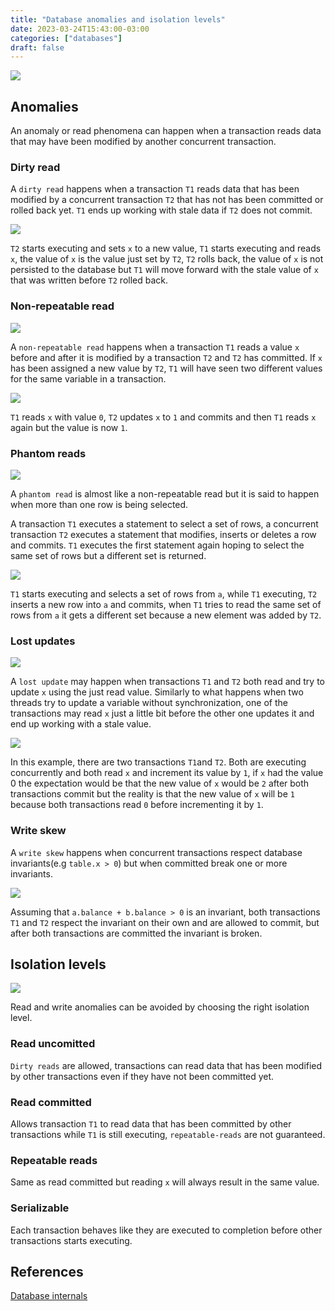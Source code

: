 ```yaml
---
title: "Database anomalies and isolation levels"
date: 2023-03-24T15:43:00-03:00
categories: ["databases"]
draft: false
---
```


![](images/tom_1.png)

## Anomalies

An anomaly or read phenomena can happen when a transaction reads data that may have been modified by another concurrent transaction. 

### Dirty read

A `dirty read` happens when a transaction `T1` reads data that has been modified by a concurrent transaction `T2` that has not has been committed or rolled back yet. `T1` ends up working with stale data if `T2` does not commit.

![](images/dirty_read_1.png)

`T2` starts executing and sets `x` to a new value, `T1` starts executing and reads `x`, the value of `x` is the value just set by `T2`, `T2` rolls back, the value of `x` is not persisted to the database but `T1` will move forward with the stale value of `x` that was written before `T2` rolled back.

### Non-repeatable read

![](images/vaas_1.jpg)

A `non-repeatable read` happens when a transaction `T1` reads a value `x` before and after it is modified by a transaction `T2` and `T2` has committed. If `x` has been assigned a new value by `T2`, `T1` will have seen two different values for the same variable in a transaction.

![](images/non_repeatable_read_1.png)

`T1` reads `x` with value `0`, `T2` updates `x` to `1` and commits and then `T1` reads `x` again but the value is now `1`.

### Phantom reads

![](images/ghost_1.jpeg)

A `phantom read` is almost like a non-repeatable read but it is said to happen when more than one row is being selected.   

A transaction `T1` executes a statement to select a set of rows, a concurrent transaction `T2` executes a statement that modifies, inserts or deletes a row and commits. `T1` executes the first statement again hoping to select the same set of rows but a different set is returned.

![](images/phantom_reads_1.png)

`T1` starts executing and selects a set of rows from `a`, while `T1` executing, `T2` inserts a new row into `a` and commits, when `T1` tries to read the same set of rows from `a` it gets a different set because a new element was added by `T2`.

### Lost updates

![](images/money_fire.gif)

A `lost update` may happen when transactions `T1` and `T2` both read and try to update  `x` using the just read value. Similarly to what happens when two threads try to update a variable without synchronization, one of the transactions may read `x` just a little bit before the other one updates it and end up working with a stale value.

![](images/lost_updates_1.png)

In this example, there are two transactions `T1`and `T2`. Both are executing concurrently and both read `x` and increment its value by `1`, if `x` had the value 0 the expectation would be that the new value of `x` would be `2` after both transactions commit but the reality is that the new value of `x` will be `1` because both transactions read `0` before incrementing it by `1`.

### Write skew

A `write skew` happens when concurrent transactions respect database invariants(e.g `table.x > 0`) but when committed break one or more invariants.

![](images/write_skew_1.png)

Assuming that `a.balance + b.balance > 0` is an invariant, both transactions `T1` and `T2` respect the invariant on their own and are allowed to commit, but after both transactions are committed the invariant is broken.

## Isolation levels

![](images/this_is_fine_1.jpg)

Read and write anomalies can be avoided by choosing the right isolation level.

### Read uncomitted

`Dirty reads` are allowed, transactions can read data that has been modified by other transactions even if they have not been committed yet.

### Read committed

Allows transaction `T1` to read data that has been committed by other transactions while `T1` is still executing, `repeatable-reads` are not guaranteed.

### Repeatable reads

Same as read committed but reading `x` will always result in the same value.

### Serializable

Each transaction behaves like they are executed to completion before other transactions starts executing.

## References

[Database internals](https://www.databass.dev/)